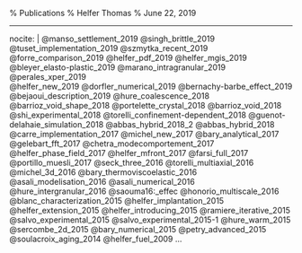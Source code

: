 % Publications
% Helfer Thomas
% June 22, 2019

---
nocite: |
    @manso_settlement_2019
    @singh_brittle_2019
    @tuset_implementation_2019
    @szmytka_recent_2019
    @forre_comparison_2019
    @helfer_pdf_2019
    @helfer_mgis_2019
    @bleyer_elasto-plastic_2019
    @marano_intragranular_2019
    @perales_xper_2019    
    @helfer_new_2019
    @dorfler_numerical_2019
    @bernachy-barbe_effect_2019
    @bejaoui_description_2019
    @hure_coalescence_2018
    @barrioz_void_shape_2018
	@portelette_crystal_2018
	@barrioz_void_2018
	@shi_experimental_2018
	@torelli_confinement-dependent_2018
	@guenot-delahaie_simulation_2018
	@abbas_hybrid_2018_2
	@abbas_hybrid_2018
	@carre_implementation_2017
	@michel_new_2017
	@bary_analytical_2017
	@gelebart_fft_2017
	@chetra_modecomportement_2017
	@helfer_phase_field_2017
	@helfer_mfront_2017
	@farsi_full_2017
	@portillo_muesli_2017
	@seck_three_2016
	@torelli_multiaxial_2016
	@michel_3d_2016
	@bary_thermoviscoelastic_2016
	@asali_modelisation_2016
	@asali_numerical_2016
	@hure_intergranular_2016
	@saouma16:_effec
	@honorio_multiscale_2016
	@blanc_characterization_2015
	@helfer_implantation_2015
	@helfer_extension_2015
	@helfer_introducing_2015
	@ramiere_iterative_2015
	@salvo_experimental_2015
	@salvo_experimental_2015-1
	@hure_warm_2015
	@sercombe_2d_2015
	@bary_numerical_2015
	@petry_advanced_2015
	@soulacroix_aging_2014
	@helfer_fuel_2009
...
